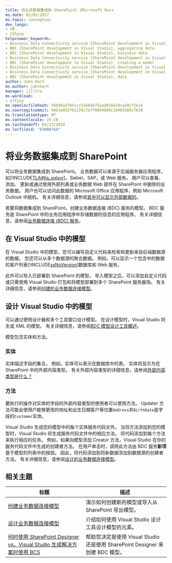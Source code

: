 ```yaml
---
title: 将业务数据集成到 SharePoint |Microsoft Docs
ms.date: 02/02/2017
ms.topic: conceptual
dev_langs:
- VB
- CSharp
helpviewer_keywords:
- Business Data Connectivity service [SharePoint development in Visual Studio], business data
- BDC [SharePoint development in Visual Studio], aggregating data
- BDC [SharePoint development in Visual Studio], business data
- Business Data Connectivity service [SharePoint development in Visual Studio], aggregating data
- BDC [SharePoint development in Visual Studio], creating a model
- Business Data Connectivity service [SharePoint development in Visual Studio], creating a model
- Business Data Connectivity service [SharePoint development in Visual Studio], data
- BDC [SharePoint development in Visual Studio], data
author: John-Hart
ms.author: johnhart
manager: jillfra
ms.workload:
- office
ms.openlocfilehash: fbbdba27b5ccc52e64575aad018af4ca20cf2e14
ms.sourcegitcommit: 94b3a052fb1229c7e7f8804b09c1d403385c7630
ms.translationtype: MT
ms.contentlocale: zh-CN
ms.lasthandoff: 04/23/2019
ms.locfileid: "63008764"
---
```

# <a name="integrate-business-data-into-sharepoint"></a>将业务数据集成到 SharePoint
  可以将业务数据集成到 SharePoint。 业务数据可以来源于后端服务器应用程序，如[!INCLUDE[TLA#tla_sqlsvr](../sharepoint/includes/tlasharptla-sqlsvr-md.md)]，Siebel，SAP，或 Web 服务。 用户可以查看、 添加、 更新或通过使用外部列表或业务数据 Web 部件在 SharePoint 中删除的业务数据。  用户也可以访问此数据的 Microsoft Office 应用程序，例如 Microsoft Outlook 中脱机。 有关详细信息，请参阅[其中可以显示外部数据的](http://go.microsoft.com/fwlink/?LinkId=169295)。

 若要将数据集成到 SharePoint，创建业务数据连接 (BDC) 服务的模型。 BDC 服务是 SharePoint 中的业务应用程序中存储数据的信息的应用程序。 有关详细信息，请参阅[业务数据连接 (BDC) 服务](http://go.microsoft.com/fwlink/?LinkID=169276)。

## <a name="models-in-visual-studio"></a>在 Visual Studio 中的模型
 在 Visual Studio 中的模型，您可以编写自定义代码来检索和更新来自后端数据源的数据。 您还可以从多个数据源的聚合数据。 例如，可以显示一个包含中的数据的客户列表[!INCLUDE[ssNoVersion](../sharepoint/includes/ssnoversion-md.md)]数据库和 Web 服务。

 此外可以导入已部署到 SharePoint 的模型。 导入模型之后，可以添加自定义代码或只需使用 Visual Studio 打包和将模型部署到多个 SharePoint 服务器场。 有关详细信息，请参阅[创建的业务数据连接模型](../sharepoint/creating-a-business-data-connectivity-model.md)。

## <a name="design-a-model-in-visual-studio"></a>设计 Visual Studio 中的模型
 可以通过使用设计器和多个工具窗口设计模型。 在设计模型时，Visual Studio 将生成 XML 的模型。 有关详细信息，请参阅[BDC 模型设计工具概述](../sharepoint/bdc-model-design-tools-overview.md)。

 模型包含实体和方法。

### <a name="entities"></a>实体
 实体描述字段的集合。 例如，实体可以表示在数据库中的表。 实体将显示为在 SharePoint 中的外部内容类型。 有关外部内容类型的详细信息，请参阅[外部内容类型是什么？](http://go.microsoft.com/fwlink/?LinkId=169293)

### <a name="methods"></a>方法
 要执行的操作对实体的字段的外部内容类型的使用者可以使用方法。 Updater 方法可能会使用户能够更改的地址和出生日期客户等位置`Address`并`BirthDate`是字段的`Customer`实体。

 Visual Studio 生成您的模型中的每个实体服务代码文件。 当将方法添加到您的模型时，Visual Studio 将生成服务代码文件中的相应方法。 将代码添加到每个方法来执行相应的任务。 例如，如果向模型添加 Creator 方法，Visual Studio 在你的服务代码文件中生成的创建者方法。 在用户单击时，调用此方法由 BDC 服务**新项**基于模型的列表中的按钮。 因此，将代码添加到将新数据添加到数据源的创建者方法。 有关详细信息，请参阅[设计的业务数据连接模型](../sharepoint/designing-a-business-data-connectivity-model.md)。

## <a name="related-topics"></a>相关主题

|标题|描述|
|-----------|-----------------|
|[创建业务数据连接模型](../sharepoint/creating-a-business-data-connectivity-model.md)|演示如何创建新的模型或导入从 SharePoint 导出模型。|
|[设计业务数据连接模型](../sharepoint/designing-a-business-data-connectivity-model.md)|介绍如何使用 Visual Studio 设计工具设计模型的元素。|
|[何时使用 SharePoint Designer vs。Visual Studio 生成解决方案时使用 BCS](http://go.microsoft.com/fwlink/?LinkID=183448)|帮助您决定是使用 Visual Studio 还是使用 SharePoint Designer 来创建 BDC 模型。|
